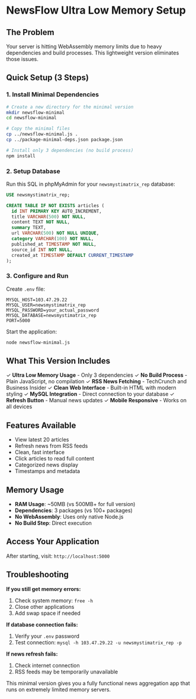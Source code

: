 # NewsFlow Ultra Low Memory Setup

## The Problem
Your server is hitting WebAssembly memory limits due to heavy dependencies and build processes. This lightweight version eliminates those issues.

## Quick Setup (3 Steps)

### 1. Install Minimal Dependencies
```bash
# Create a new directory for the minimal version
mkdir newsflow-minimal
cd newsflow-minimal

# Copy the minimal files
cp ../newsflow-minimal.js .
cp ../package-minimal-deps.json package.json

# Install only 3 dependencies (no build process)
npm install
```

### 2. Setup Database
Run this SQL in phpMyAdmin for your `newsmystimatrix_rep` database:

```sql
USE newsmystimatrix_rep;

CREATE TABLE IF NOT EXISTS articles (
  id INT PRIMARY KEY AUTO_INCREMENT,
  title VARCHAR(500) NOT NULL,
  content TEXT NOT NULL,
  summary TEXT,
  url VARCHAR(500) NOT NULL UNIQUE,
  category VARCHAR(100) NOT NULL,
  published_at TIMESTAMP NOT NULL,
  source_id INT NOT NULL,
  created_at TIMESTAMP DEFAULT CURRENT_TIMESTAMP
);
```

### 3. Configure and Run
Create `.env` file:
```env
MYSQL_HOST=103.47.29.22
MYSQL_USER=newsmystimatrix_rep
MYSQL_PASSWORD=your_actual_password
MYSQL_DATABASE=newsmystimatrix_rep
PORT=5000
```

Start the application:
```bash
node newsflow-minimal.js
```

## What This Version Includes

✓ **Ultra Low Memory Usage** - Only 3 dependencies
✓ **No Build Process** - Plain JavaScript, no compilation
✓ **RSS News Fetching** - TechCrunch and Business Insider
✓ **Clean Web Interface** - Built-in HTML with modern styling
✓ **MySQL Integration** - Direct connection to your database
✓ **Refresh Button** - Manual news updates
✓ **Mobile Responsive** - Works on all devices

## Features Available
- View latest 20 articles
- Refresh news from RSS feeds
- Clean, fast interface
- Click articles to read full content
- Categorized news display
- Timestamps and metadata

## Memory Usage
- **RAM Usage**: ~50MB (vs 500MB+ for full version)
- **Dependencies**: 3 packages (vs 100+ packages)
- **No WebAssembly**: Uses only native Node.js
- **No Build Step**: Direct execution

## Access Your Application
After starting, visit: `http://localhost:5000`

## Troubleshooting

**If you still get memory errors:**
1. Check system memory: `free -h`
2. Close other applications
3. Add swap space if needed

**If database connection fails:**
1. Verify your `.env` password
2. Test connection: `mysql -h 103.47.29.22 -u newsmystimatrix_rep -p`

**If news refresh fails:**
1. Check internet connection
2. RSS feeds may be temporarily unavailable

This minimal version gives you a fully functional news aggregation app that runs on extremely limited memory servers.